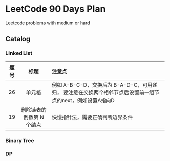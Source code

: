 # LeetCode 90 Days Plan
Leetcode problems with medium or hard


## Catalog
### Linked List
| 题号 | 标题 | 注意点 |
| :-----:| :----: | :---- |
| 26 | 单元格 | 例如 A-B-C-D，交换后为 B-A-D-C，可用递归， 要注意在交换两个相邻节点后设置前一组节点的next，例如设置A指向D|
| 19 | 删除链表的倒数第 N 个结点 | 快慢指针法，需要正确判断边界条件 |


### Binary Tree

### DP


